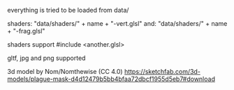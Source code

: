 



everything is tried to be loaded from data/

shaders: "data/shaders/" + name + "-vert.glsl"
    and: "data/shaders/" + name + "-frag.glsl"

shaders support #include <another.glsl>

gltf, jpg and png supported



3d model by Nom/Nomthewise (CC 4.0)
https://sketchfab.com/3d-models/plague-mask-d4d12479b5bb4bfaa72dbcf1955d5eb7#download
